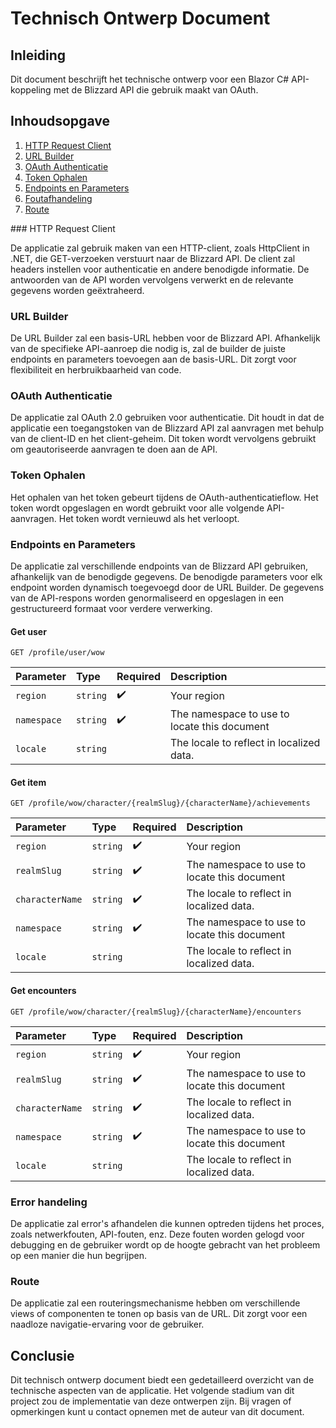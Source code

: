# Technisch Ontwerp Document

## Inleiding

Dit document beschrijft het technische ontwerp voor een Blazor C# API-koppeling met de Blizzard API die gebruik maakt van OAuth.

## Inhoudsopgave

1. [HTTP Request Client](#item-one)
2. [URL Builder](#item-two)
3. [OAuth Authenticatie](#item-three)
4. [Token Ophalen](#item-four)
5. [Endpoints en Parameters](#item-five)
6. [Foutafhandeling](#item-six)
7. [Route](#item-seven)
<a id="item-one"/>
### HTTP Request Client

De applicatie zal gebruik maken van een HTTP-client, zoals HttpClient in .NET, die GET-verzoeken verstuurt naar de Blizzard API. De client zal headers instellen voor authenticatie en andere benodigde informatie. De antwoorden van de API worden vervolgens verwerkt en de relevante gegevens worden geëxtraheerd.

### URL Builder

De URL Builder zal een basis-URL hebben voor de Blizzard API. Afhankelijk van de specifieke API-aanroep die nodig is, zal de builder de juiste endpoints en parameters toevoegen aan de basis-URL. Dit zorgt voor flexibiliteit en herbruikbaarheid van code.

### OAuth Authenticatie

De applicatie zal OAuth 2.0 gebruiken voor authenticatie. Dit houdt in dat de applicatie een toegangstoken van de Blizzard API zal aanvragen met behulp van de client-ID en het client-geheim. Dit token wordt vervolgens gebruikt om geautoriseerde aanvragen te doen aan de API.

### Token Ophalen

Het ophalen van het token gebeurt tijdens de OAuth-authenticatieflow. Het token wordt opgeslagen en wordt gebruikt voor alle volgende API-aanvragen. Het token wordt vernieuwd als het verloopt.

### Endpoints en Parameters
De applicatie zal verschillende endpoints van de Blizzard API gebruiken, afhankelijk van de benodigde gegevens. De benodigde parameters voor elk endpoint worden dynamisch toegevoegd door de URL Builder. De gegevens van de API-respons worden genormaliseerd en opgeslagen in een gestructureerd formaat voor verdere verwerking.

#### Get user
```http
GET /profile/user/wow 
```

| Parameter | Type     | Required | Description                |
| :-------- | :------- | :------  | :------------------------- |
| `region`  | `string` |    :heavy_check_mark:   | Your region  |
| `namespace`| `string`|    :heavy_check_mark:   | The namespace to use to locate this document  |
| `locale`  | `string` |          | The locale to reflect in localized data.  |

#### Get item

```http
GET /profile/wow/character/{realmSlug}/{characterName}/achievements 
```

| Parameter | Type     | Required | Description                |
| :-------- | :------- | :------  | :------------------------- |
| `region`  | `string` |    :heavy_check_mark:   | Your region  |
| `realmSlug`| `string`|    :heavy_check_mark:   | The namespace to use to locate this document  |
| `characterName`  | `string` |   :heavy_check_mark:       | The locale to reflect in localized data.  |
| `namespace`| `string`|    :heavy_check_mark:   | The namespace to use to locate this document  |
| `locale`  | `string` |          | The locale to reflect in localized data.  |

#### Get encounters
```http
GET /profile/wow/character/{realmSlug}/{characterName}/encounters 
```
| Parameter | Type     | Required | Description                |
| :-------- | :------- | :------  | :------------------------- |
| `region`  | `string` |    :heavy_check_mark:   | Your region  |
| `realmSlug`| `string`|    :heavy_check_mark:   | The namespace to use to locate this document  |
| `characterName`  | `string` |   :heavy_check_mark:       | The locale to reflect in localized data.  |
| `namespace`| `string`|    :heavy_check_mark:   | The namespace to use to locate this document  |
| `locale`  | `string` |          | The locale to reflect in localized data.  |

### Error handeling

De applicatie zal error's afhandelen die kunnen optreden tijdens het proces, zoals netwerkfouten, API-fouten, enz. Deze fouten worden gelogd voor debugging en de gebruiker wordt op de hoogte gebracht van het probleem op een manier die hun begrijpen. 

### Route

De applicatie zal een routeringsmechanisme hebben om verschillende views of componenten te tonen op basis van de URL. Dit zorgt voor een naadloze navigatie-ervaring voor de gebruiker.

## Conclusie

Dit technisch ontwerp document biedt een gedetailleerd overzicht van de technische aspecten van de applicatie. Het volgende stadium van dit project zou de implementatie van deze ontwerpen zijn. Bij vragen of opmerkingen kunt u contact opnemen met de auteur van dit document.



